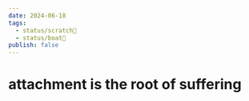 ```yaml
---
date: 2024-06-18
tags:
  - status/scratch📝
  - status/boat🚤
publish: false
---
```

# attachment is the root of suffering

